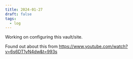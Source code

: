 ```yaml
---
title: 2024-01-27
draft: false
tags:
  - log
---
```

Working on configuring this vault/site.

Found out about this from https://www.youtube.com/watch?v=6s6DT1yN4dw&t=993s



